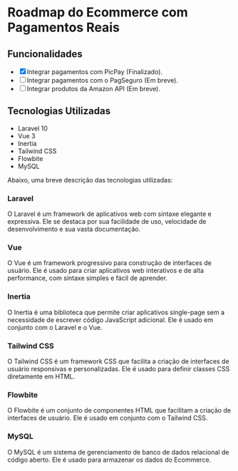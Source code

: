 <!DOCTYPE html>
<html>
  <head>
    <meta charset="UTF-8">
    <title>Roadmap do Ecommerce com Pagamentos Reais</title>
  </head>
  <body>
    <h1>Roadmap do Ecommerce com Pagamentos Reais</h1>
    <h2>Funcionalidades</h2>
    <ul>
      <li><input type="checkbox" checked>Integrar pagamentos com PicPay (Finalizado).</li>
      <li><input type="checkbox">Integrar pagamentos com o PagSeguro (Em breve).</li>
      <li><input type="checkbox">Integrar produtos da Amazon API (Em breve).</li>
    </ul>
    <h2>Tecnologias Utilizadas</h2>
    <ul>
      <li>Laravel 10</li>
      <li>Vue 3</li>
      <li>Inertia</li>
      <li>Tailwind CSS</li>
      <li>Flowbite</li>
      <li>MySQL</li>
    </ul>
    <p>Abaixo, uma breve descrição das tecnologias utilizadas:</p>
    <h3>Laravel</h3>
    <p>O Laravel é um framework de aplicativos web com sintaxe elegante e expressiva. Ele se destaca por sua facilidade de uso, velocidade de desenvolvimento e sua vasta documentação.</p>
    <h3>Vue</h3>
    <p>O Vue é um framework progressivo para construção de interfaces de usuário. Ele é usado para criar aplicativos web interativos e de alta performance, com sintaxe simples e fácil de aprender.</p>
    <h3>Inertia</h3>
    <p>O Inertia é uma biblioteca que permite criar aplicativos single-page sem a necessidade de escrever código JavaScript adicional. Ele é usado em conjunto com o Laravel e o Vue.</p>
    <h3>Tailwind CSS</h3>
    <p>O Tailwind CSS é um framework CSS que facilita a criação de interfaces de usuário responsivas e personalizadas. Ele é usado para definir classes CSS diretamente em HTML.</p>
    <h3>Flowbite</h3>
    <p>O Flowbite é um conjunto de componentes HTML que facilitam a criação de interfaces de usuário. Ele é usado em conjunto com o Tailwind CSS.</p>
    <h3>MySQL</h3>
    <p>O MySQL é um sistema de gerenciamento de banco de dados relacional de código aberto. Ele é usado para armazenar os dados do Ecommerce.</p>
  </body>
</html>